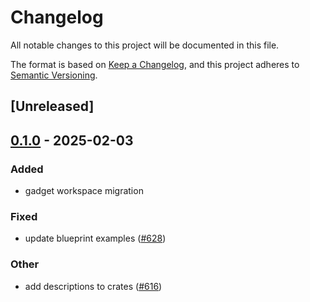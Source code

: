 # Changelog

All notable changes to this project will be documented in this file.

The format is based on [Keep a Changelog](https://keepachangelog.com/en/1.0.0/),
and this project adheres to [Semantic Versioning](https://semver.org/spec/v2.0.0.html).

## [Unreleased]

## [0.1.0](https://github.com/tangle-network/gadget/releases/tag/gadget-client-networking-v0.1.0) - 2025-02-03

### Added

- gadget workspace migration

### Fixed

- update blueprint examples ([#628](https://github.com/tangle-network/gadget/pull/628))

### Other

- add descriptions to crates ([#616](https://github.com/tangle-network/gadget/pull/616))
